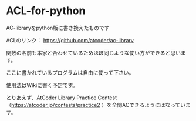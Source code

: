 # ACL-for-python

AC-libraryをpython版に書き換えたものです

ACLのリンク：
https://github.com/atcoder/ac-library

関数の名前も本家と合わせているためほぼ同じような使い方ができると思います。

ここに書かれているプログラムは自由に使って下さい。

使用法はWikiに書く予定です。

とりあえず、AtCoder Library Practice Contest（https://atcoder.jp/contests/practice2 ）を全問ACできるようにはなっています。
